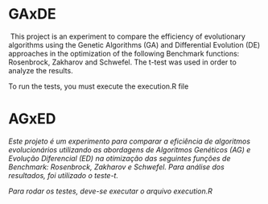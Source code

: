 # GAxDE
<img src="https://github.com/PyvesB/alexa-revolutionary-calendar/raw/master/images/english.png?raw=true" alt="" style="max-width:100%;">
This project is an experiment to compare the efficiency of evolutionary algorithms using the Genetic Algorithms (GA) and Differential Evolution (DE) approaches in the optimization of the following Benchmark functions: Rosenbrock, Zakharov and Schwefel. The t-test was used in order to analyze the results.

To run the tests, you must execute the execution.R file

# AGxED
<i>Este projeto é um experimento para comparar a eficiência de algoritmos evolucionários utilizando as abordagens de Algoritmos Genéticos (AG) e Evolução Diferencial (ED) na otimização das seguintes funções de Benchmark: Rosenbrock, Zakharov e Schwefel. Para análise dos resultados, foi utilizado o teste-t. 

Para rodar os testes, deve-se executar o arquivo execution.R</i>
